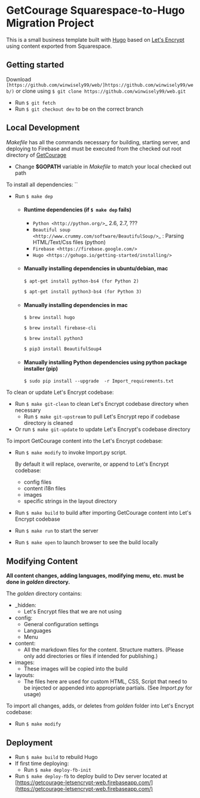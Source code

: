 # GetCourage Squarespace-to-Hugo Migration Project

This is a small business template built with [Hugo](https://github.com/gohugoio/hugo) based on [Let's Encrypt](https://github.com/letsencrypt) using content exported from Squarespace.  

## Getting started

Download `[https://github.com/winwisely99/web/]https://github.com/winwisely99/web/)` or clone using ``$ git clone https://github.com/winwisely99/web.git``

- Run `$ git fetch`
- Run `$ git checkout dev` to be on the correct branch

## Local Development

*Makefile* has all the commands necessary for building, starting server, and deploying to Firebase and must be executed from the checked out root directory of [GetCourage](https://github.com/winwisely99/web.git)

- Change **$GOPATH** variable in *Makefile* to match your local checked out path

To install all dependencies:
``
- Run `$ make dep` 
   
  - #### Runtime dependencies (if `$ make dep` fails)
  
    - `Python <http://python.org/>`_ 2.6, 2.7, ???
    - `Beautiful soup <http://www.crummy.com/software/BeautifulSoup/>`_ : Parsing HTML/Text/Css files (python)
    - `Firebase <https://firebase.google.com/>`
    - `Hugo <https://gohugo.io/getting-started/installing/>`

  - #### Manually installing dependencies in ubuntu/debian, mac
  
      ``$ apt-get install python-bs4 (for Python 2)``
   
      ``$ apt-get install python3-bs4 (for Python 3)``

  - #### Manually installing dependencies in mac
  
      ``$ brew install hugo``
      
      ``$ brew install firebase-cli``
      
      ``$ brew install python3``
      
      ``$ pip3 install BeautifulSoup4``      

  - ####  Manually installing Python dependencies using python package installer (pip)
  
      ``$ sudo pip install --upgrade  -r Import_requirements.txt``

To clean or update Let's Encrypt codebase:

- Run `$ make git-clean` to clean Let's Encrypt codebase directory when necessary
  - Run `$ make git-upstream` to pull Let's Encrypt repo if codebase directory is cleaned
- Or run `$ make git-update` to update Let's Encrypt's codebase directory

To import GetCourage content into the Let's Encrypt codebase:

- Run `$ make modify` to invoke Import.py script. 

  By default it will replace, overwrite, or append to Let's Encrypt codebase:
    - config files
    - content i18n files
    - images
    - specific strings in the layout directory 

- Run `$ make build` to build after importing GetCourage content into Let's Encrypt codebase

- Run `$ make run` to start the server

- Run `$ make open` to launch browser to see the build locally

## Modifying Content

**All content changes, adding languages, modifying menu, etc. must be done in _golden_ directory.**

The _golden_ directory contains:
- _hidden:
  - Let's Encrypt files that we are not using
- config:
  - General configuration settings
  - Languages
  - Menu
- content:
  - All the markdown files for the content.  Structure matters. (Please only add directories or files if intended for publishing.)
- images:
  - These images will be copied into the build
- layouts:
  - The files here are used for custom HTML, CSS, Script that need to be injected or appended into appropriate partials. (See _Import.py_ for usage)
  
To import all changes, adds, or deletes from _golden_ folder into Let's Encrypt codebase:
- Run `$ make modify` 

## Deployment

- Run `$ make build` to rebuild Hugo
- If first time deploying:
  - Run `$ make deploy-fb-init`
- Run `$ make deploy-fb` to deploy build to Dev server located at [https://getcourage-letsencrypt-web.firebaseapp.com/](https://getcourage-letsencrypt-web.firebaseapp.com/)


